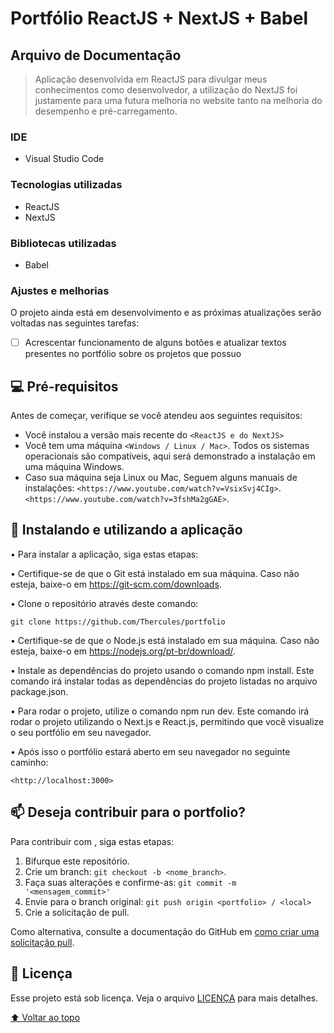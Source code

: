 <h1>Portfólio ReactJS + NextJS + Babel</h1>
<h2> Arquivo de Documentação </h2>

> Aplicação desenvolvida em ReactJS para divulgar meus conhecimentos como desenvolvedor, a utilização do NextJS foi justamente para uma futura melhoria no website tanto na melhoria do desempenho e pré-carregamento. 

### IDE
- Visual Studio Code

### Tecnologias utilizadas
- ReactJS
- NextJS

### Bibliotecas utilizadas
- Babel

### Ajustes e melhorias

O projeto ainda está em desenvolvimento e as próximas atualizações serão voltadas nas seguintes tarefas:

- [ ] Acrescentar funcionamento de alguns botões e atualizar textos presentes no portfólio sobre os projetos que possuo

## 💻 Pré-requisitos

Antes de começar, verifique se você atendeu aos seguintes requisitos:
* Você instalou a versão mais recente do `<ReactJS e do NextJS>`
* Você tem uma máquina `<Windows / Linux / Mac>`. Todos os sistemas operacionais são compatíveis, aqui será demonstrado a instalação em uma máquina Windows.
* Caso sua máquina seja Linux ou Mac, Seguem alguns manuais de instalações: 
`<https://www.youtube.com/watch?v=VsixSvj4CIg>`.
`<https://www.youtube.com/watch?v=3fshMa2gGAE>`.

## 🚀 Instalando e utilizando a aplicação

• Para instalar a aplicação, siga estas etapas:

• Certifique-se de que o Git está instalado em sua máquina. Caso não esteja, baixe-o em https://git-scm.com/downloads.

• Clone o repositório através deste comando:
```
git clone https://github.com/Thercules/portfolio
```

• Certifique-se de que o Node.js está instalado em sua máquina. Caso não esteja, baixe-o em https://nodejs.org/pt-br/download/.

• Instale as dependências do projeto usando o comando npm install. Este comando irá instalar todas as dependências do projeto listadas no arquivo package.json.

• Para rodar o projeto, utilize o comando npm run dev. Este comando irá rodar o projeto utilizando o Next.js e React.js, permitindo que você visualize o seu portfólio em seu navegador. 

• Após isso o portfólio estará aberto em seu navegador no seguinte caminho:
```
<http://localhost:3000>
```

## 📫 Deseja contribuir para o portfolio?
Para contribuir com <portfolio>, siga estas etapas:

1. Bifurque este repositório.
2. Crie um branch: `git checkout -b <nome_branch>`.
3. Faça suas alterações e confirme-as: `git commit -m '<mensagem_commit>'`
4. Envie para o branch original: `git push origin <portfolio> / <local>`
5. Crie a solicitação de pull.

Como alternativa, consulte a documentação do GitHub em [como criar uma solicitação pull](https://help.github.com/en/github/collaborating-with-issues-and-pull-requests/creating-a-pull-request).

## 📝 Licença

Esse projeto está sob licença. Veja o arquivo [LICENÇA](LICENSE.md) para mais detalhes.

[⬆ Voltar ao topo](#nome-do-projeto)<br>
